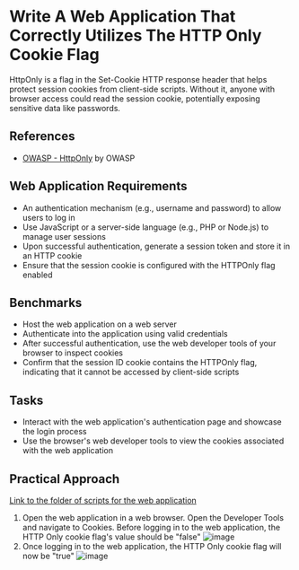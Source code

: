 # Write A Web Application That Correctly Utilizes The HTTP Only Cookie Flag
HttpOnly is a flag in the Set-Cookie HTTP response header that helps protect session cookies from client-side scripts. Without it, anyone with browser access could read the session cookie, potentially exposing sensitive data like passwords.

## References
- [OWASP - HttpOnly](https://www.owasp.org/index.php/HttpOnly) by OWASP

## Web Application Requirements
- An authentication mechanism (e.g., username and password) to allow users to log in
- Use JavaScript or a server-side language (e.g., PHP or Node.js) to manage user sessions
- Upon successful authentication, generate a session token and store it in an HTTP cookie
- Ensure that the session cookie is configured with the HTTPOnly flag enabled


## Benchmarks
- Host the web application on a web server
- Authenticate into the application using valid credentials
- After successful authentication, use the web developer tools of your browser to inspect cookies
- Confirm that the session ID cookie contains the HTTPOnly flag, indicating that it cannot be accessed by client-side scripts

## Tasks
- Interact with the web application's authentication page and showcase the login process
- Use the browser's web developer tools to view the cookies associated with the web application

## Practical Approach
[Link to the folder of scripts for the web application](https://github.com/aaronamran/MCSI-Remote-Cybersecurity-Internship/tree/main/Secure%20Software%20Development/scripts/httponly-cookie)

1. Open the web application in a web browser. Open the Developer Tools and navigate to Cookies. Before logging in to the web application, the HTTP Only cookie flag's value should be "false"
   ![image](https://github.com/user-attachments/assets/abb6a343-94e1-4584-a7d4-0c53fd345327)
2. Once logging in to the web application, the HTTP Only cookie flag will now be "true"
   ![image](https://github.com/user-attachments/assets/5299cd1e-1220-45b5-9bb5-81f131b1738d)

